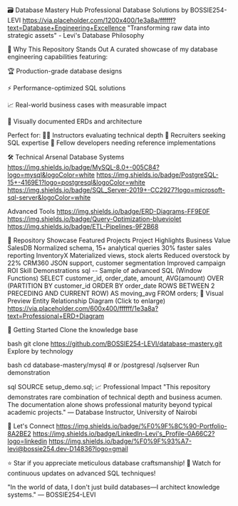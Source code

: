 🗃️ Database Mastery Hub
Professional Database Solutions by BOSSIE254-LEVI
https://via.placeholder.com/1200x400/1e3a8a/ffffff?text=Database+Engineering+Excellence
"Transforming raw data into strategic assets" - Levi's Database Philosophy

🌟 Why This Repository Stands Out
A curated showcase of my database engineering capabilities featuring:

🏆 Production-grade database designs

⚡ Performance-optimized SQL solutions

📈 Real-world business cases with measurable impact

🎨 Visually documented ERDs and architecture

Perfect for:
👨‍🏫 Instructors evaluating technical depth
💼 Recruiters seeking SQL expertise
👥 Fellow developers needing reference implementations

🛠️ Technical Arsenal
Database Systems
https://img.shields.io/badge/MySQL-8.0+-005C84?logo=mysql&logoColor=white
https://img.shields.io/badge/PostgreSQL-15+-4169E1?logo=postgresql&logoColor=white
https://img.shields.io/badge/SQL_Server-2019+-CC2927?logo=microsoft-sql-server&logoColor=white

Advanced Tools
https://img.shields.io/badge/ERD-Diagrams-FF9E0F
https://img.shields.io/badge/Query-Optimization-blueviolet
https://img.shields.io/badge/ETL-Pipelines-9F2B68

📂 Repository Showcase
Featured Projects
Project	Highlights	Business Value
SalesDB	Normalized schema, 15+ analytical queries	30% faster sales reporting
InventoryX	Materialized views, stock alerts	Reduced overstock by 22%
CRM360	JSON support, customer segmentation	Improved campaign ROI
Skill Demonstrations
sql
-- Sample of advanced SQL (Window Functions)
SELECT 
  customer_id,
  order_date,
  amount,
  AVG(amount) OVER (PARTITION BY customer_id ORDER BY order_date 
                    ROWS BETWEEN 2 PRECEDING AND CURRENT ROW) AS moving_avg
FROM orders;
🎨 Visual Preview
Entity Relationship Diagram (Click to enlarge)
https://via.placeholder.com/600x400/ffffff/1e3a8a?text=Professional+ERD+Diagram

🚀 Getting Started
Clone the knowledge base

bash
git clone https://github.com/BOSSIE254-LEVI/database-mastery.git
Explore by technology

bash
cd database-mastery/mysql # or /postgresql /sqlserver
Run demonstration

sql
SOURCE setup_demo.sql;
📈 Professional Impact
"This repository demonstrates rare combination of technical depth and business acumen. The documentation alone shows professional maturity beyond typical academic projects."
— Database Instructor, University of Nairobi

🤝 Let's Connect
https://img.shields.io/badge/%F0%9F%8C%90-Portfolio-8A2BE2
https://img.shields.io/badge/LinkedIn-Levi's_Profile-0A66C2?logo=linkedin
https://img.shields.io/badge/%F0%9F%93%A7-levi@bossie254.dev-D14836?logo=gmail

⭐ Star if you appreciate meticulous database craftsmanship!
🔔 Watch for continuous updates on advanced SQL techniques!

"In the world of data, I don't just build databases—I architect knowledge systems."
— BOSSIE254-LEVI
